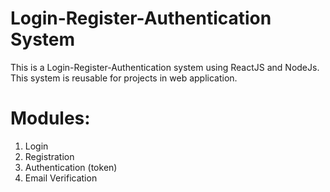 # Login-Register-Authentication System

This is a Login-Register-Authentication system using ReactJS and NodeJs.
This system is reusable for projects in web application.

# Modules:
1. Login
2. Registration
3. Authentication (token)
4. Email Verification
